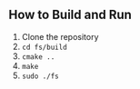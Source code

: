 ## How to Build and Run
1. Clone the repository
2. `cd fs/build`
3. `cmake ..`
4. `make`
5. `sudo ./fs`